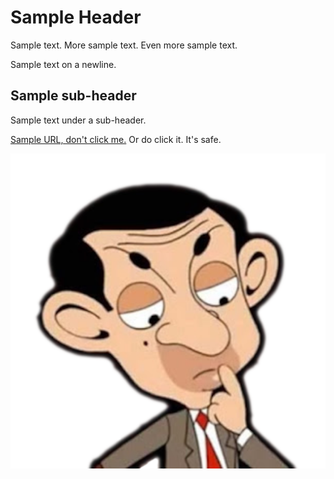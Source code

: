 # Sample Header

Sample text. More sample text. Even more sample text.

Sample text on a newline.


## Sample sub-header

Sample text under a sub-header.

[Sample URL, don't click me.](www.fars.io/) Or do click it. It's safe.

![Sample Image](bean_icon.png "Sample image title")
